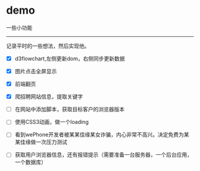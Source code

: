 # demo
一些小功能

---
记录平时的一些想法，然后实现他。

 - [x] d3flowchart,左侧更新dom，右侧同步更新数据

 - [x] 图片点击全屏显示

 - [x] 前端翻页

 - [x] 爬招聘网站信息，提取关键字  

 - [ ] 在网站中添加脚本，获取目标客户的浏览器版本

 - [ ] 使用CSS3动画，做一个loading

 - [ ] 看到wePhone开发者被某某佳缘某女诈骗，内心非常不高兴。决定免费为某某佳缘做一次压力测试

 - [ ] 获取用户浏览器信息，还有报错提示（需要准备一台服务器，一个后台应用，一个数据库）


